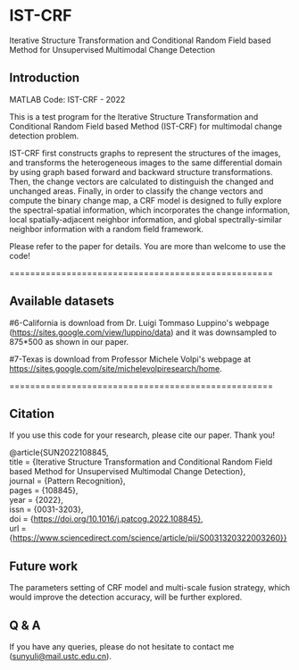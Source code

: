 # IST-CRF
Iterative Structure Transformation and Conditional Random Field based Method for Unsupervised Multimodal Change Detection

## Introduction
MATLAB Code: IST-CRF - 2022

This is a test program for the Iterative Structure Transformation and Conditional Random Field based Method (IST-CRF) for multimodal change detection problem.

IST-CRF first constructs graphs to represent the structures of the images, and transforms the heterogeneous images to the same differential domain by using graph based forward and backward structure transformations. Then, the change vectors are calculated to distinguish the changed and unchanged areas. Finally, in order to classify the change vectors and compute the binary change map, a CRF model is designed to fully explore the spectral-spatial information, which incorporates the change information, local spatially-adjacent neighbor information, and global spectrally-similar neighbor information with a random field framework.

Please refer to the paper for details. You are more than welcome to use the code! 

===================================================

## Available datasets

#6-California is download from Dr. Luigi Tommaso Luppino's webpage (https://sites.google.com/view/luppino/data) and it was downsampled to 875*500 as shown in our paper.

#7-Texas is download from Professor Michele Volpi's webpage at https://sites.google.com/site/michelevolpiresearch/home.

===================================================

## Citation

If you use this code for your research, please cite our paper. Thank you!

@article{SUN2022108845,  
title = {Iterative Structure Transformation and Conditional Random Field based Method for Unsupervised Multimodal Change Detection},  
journal = {Pattern Recognition},  
pages = {108845},  
year = {2022},  
issn = {0031-3203},  
doi = {https://doi.org/10.1016/j.patcog.2022.108845},  
url = {https://www.sciencedirect.com/science/article/pii/S0031320322003260}}  

## Future work

The parameters setting of CRF model and multi-scale fusion strategy, which would improve the detection accuracy, will be further explored.

## Q & A

If you have any queries, please do not hesitate to contact me (sunyuli@mail.ustc.edu.cn).
